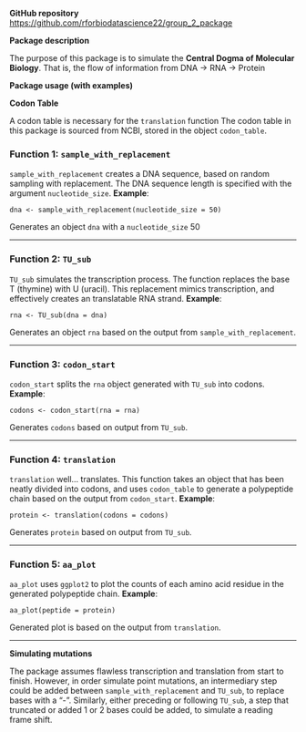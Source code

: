 
<!-- README.md is generated from README.Rmd. Please edit that file -->

**GitHub repository**
<https://github.com/rforbiodatascience22/group_2_package>

**Package description**

The purpose of this package is to simulate the **Central Dogma of
Molecular Biology**. That is, the flow of information from DNA -\> RNA
-\> Protein

**Package usage (with examples)**

**Codon Table**

A codon table is necessary for the `translation` function The codon
table in this package is sourced from NCBI, stored in the object
`codon_table`.

### Function 1: `sample_with_replacement`

`sample_with_replacement` creates a DNA sequence, based on random
sampling with replacement. The DNA sequence length is specified with the
argument `nucleotide_size`. **Example**:

    dna <- sample_with_replacement(nucleotide_size = 50)

Generates an object `dna` with a `nucleotide_size` 50

***

### Function 2: `TU_sub`

`TU_sub` simulates the transcription process. The function replaces the
base T (thymine) with U (uracil). This replacement mimics transcription,
and effectively creates an translatable RNA strand. **Example**:

    rna <- TU_sub(dna = dna)

Generates an object `rna` based on the output from
`sample_with_replacement`.

***

### Function 3: `codon_start`

`codon_start` splits the `rna` object generated with `TU_sub` into
codons. **Example**:

    codons <- codon_start(rna = rna)

Generates `codons` based on output from `TU_sub`.

***

### Function 4: `translation`

`translation` well… translates. This function takes an object that has
been neatly divided into codons, and uses `codon_table` to generate a
polypeptide chain based on the output from `codon_start`. **Example**:

    protein <- translation(codons = codons)

Generates `protein` based on output from `TU_sub`.

***

### Function 5: `aa_plot`

`aa_plot` uses `ggplot2` to plot the counts of each amino acid residue
in the generated polypeptide chain. **Example**:

    aa_plot(peptide = protein)

Generated plot is based on the output from `translation`.

***

**Simulating mutations**

The package assumes flawless transcription and translation from start to
finish. However, in order simulate point mutations, an intermediary step
could be added between `sample_with_replacement` and `TU_sub`, to
replace bases with a “-”. Similarly, either preceding or following
`TU_sub`, a step that truncated or added 1 or 2 bases could be added, to
simulate a reading frame shift.

